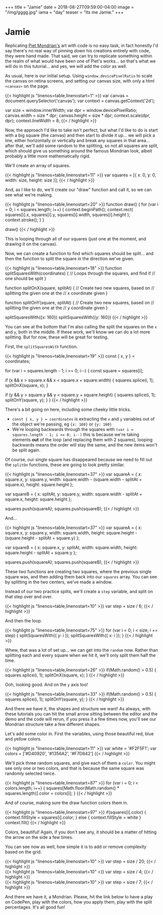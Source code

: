 +++
title = "Jamie"
date = 2018-08-27T09:59:00-04:00
image = "/img/gggg.jpg"
iama = "day"
teaser = "Its me Jamie."
+++

# Jamie

Replicating [Piet Mondrian's](https://en.wikipedia.org/wiki/Piet_Mondrian) art with code is no easy task, in fact honestly I'd say there's no real way of pinning down his creations entirely with code, they were hand made. That said, we can try to replicate something within the realm of what would have been one of Piet's works... so that's what we will do in this tutorial... and yes, we will add the color as well.

As usual, here is our initial setup. Using `window.devicePixelRatio` to scale the canvas on retina screens, and setting our canvas size, with only a html `<canvas>` on the page.

<div class="tmd-trigger" data-from="0">
{{< highlight js "linenos=table,linenostart=1" >}}
var canvas = document.querySelector('canvas');
var context = canvas.getContext('2d');

var size = window.innerWidth;
var dpr = window.devicePixelRatio;
canvas.width = size * dpr;
canvas.height = size * dpr;
context.scale(dpr, dpr);
context.lineWidth = 8;
{{< / highlight >}}

</div>

Now, the approach I'd like to take isn't perfect, but what I'd like to do is start with a big square (the canvas) and then start to divide it up... we will pick a line, either horizontally or vertically and break any squares in that area... after that, we'll add some random to the splitting, so not all squares are split, which should give us something around the famous Mondrian look, albeit probably a little more mathematically rigid.

We'll create an array of squares.

<div class="tmd-trigger" data-from="11">
{{< highlight js "linenos=table,linenostart=11" >}}
var squares = [{
    x: 0,
    y: 0,
    width: size,
    height: size
  }];
{{< / highlight >}}
</div>

And, as I like to do, we'll create our "draw" function and call it, so we can see what we're making.

<div class="tmd-trigger" data-from="20">
{{< highlight js "linenos=table,linenostart=20" >}}
function draw() {
  for (var i = 0; i < squares.length; i++) {
    context.beginPath();
    context.rect(
      squares[i].x,
      squares[i].y,
      squares[i].width,
      squares[i].height
    );
    context.stroke();
  }
}

draw()
{{< / highlight >}}

</div>

This is looping through all of our squares (just one at the moment, and drawing it on the canvas).

Now, we can create a function to find which squares should be split... and then the function to split the square in the direction we've given.

<div class="tmd-trigger" data-from="18" data-to="19">
{{< highlight js "linenos=table,linenostart=18" >}}
function splitSquaresWith(coordinates) {
  // Loops through the squares, and find if
  // one should be split
}

function splitOnX(square, splitAt) {
// Create two new squares, based on
// splitting the given one at the
// x coordinate given
}

function splitOnY(square, splitAt) {
// Create two new squares, based on
// splitting the given one at the
// y coordinate given
}

splitSquaresWith({x: 160})
splitSquaresWith({y: 160})
{{< / highlight >}}

</div>

You can see at the bottom that I'm also calling the split the squares on the `x` and `y`, both in the middle. If these work, we'll know we can do a lot more splitting. But for now, these will be great for testing.

First, the `splitSquaresWith` function.

<div class="tmd-trigger" data-from="19" data-to="21" data-indent="1">
{{< highlight js "linenos=table,linenostart=19" >}}
const { x, y } = coordinates;

for (var i = squares.length - 1; i >= 0; i--) {
const square = squares[i];

if (x && x > square.x && x < square.x + square.width) {
squares.splice(i, 1);
splitOnX(square, x);
}

if (y && y > square.y && y < square.y + square.height) {
squares.splice(i, 1);
splitOnY(square, y);
}
}
{{< / highlight >}}

</div>

There's a bit going on here, including some cheeky little tricks.

- `const { x, y } = coordinates` is extracting the `x` and `y` variables out of the object we're passing, eg `{x: 160}` or `{y: 160}`
- We're looping backwards through the squares with `(var i = squares.length - 1; i >= 0; i--)` this is because we're taking elements **out** of the loop (and replacing them with 2 squares), looping backwards means the order will stay the same, and the new items won't be split again.

Of course, our single square has disappeared because we need to fill out the `splitOn` functions, these are going to look pretty similar.

<div class="tmd-trigger" data-from="37" data-to="40" data-indent="1">
{{< highlight js "linenos=table,linenostart=37" >}}
var squareA = {
  x: square.x,
  y: square.y,
  width: square.width - (square.width - splitAt + square.x),
  height: square.height
};

var squareB = {
x: splitAt,
y: square.y,
width: square.width - splitAt + square.x,
height: square.height
};

squares.push(squareA);
squares.push(squareB);
{{< / highlight >}}

</div>

And...

<div class="tmd-trigger" data-from="56" data-to="59" data-indent="1">
{{< highlight js "linenos=table,linenostart=37" >}}
var squareA = {
  x: square.x,
  y: square.y,
  width: square.width,
  height: square.height - (square.height - splitAt + square.y)
};

var squareB = {
x: square.x,
y: splitAt,
width: square.width,
height: square.height - splitAt + square.y
};

squares.push(squareA);
squares.push(squareB);
{{< / highlight >}}

</div>

These two functions are creating two squares, where the previous single square was, and then adding them back into our `squares` array. You can see by splitting in the two centers, we've made a window.

Instead of our two practice splits, we'll create a `step` variable, and split on that step over and over.

<div class="tmd-trigger" data-from="10" data-to="10">
{{< highlight js "linenos=table,linenostart=10" >}}
var step = size / 6;
{{< / highlight >}}
</div>

And then the loop.

<div class="tmd-trigger" data-from="75" data-to="77">
{{< highlight js "linenos=table,linenostart=75" >}}
for (var i = 0; i < size; i += step) {
  splitSquaresWith({ y: i });
  splitSquaresWith({ x: i });
}
{{< / highlight >}}
</div>

Whew, that was a lot of set up... we can get into the `random` now. Rather than splitting each and every square when we hit it, we'll only split them half the time.

<div class="tmd-trigger" data-from="26" data-to="28" data-indent="3">
{{< highlight js "linenos=table,linenostart=26" >}}
if(Math.random() > 0.5) {
  squares.splice(i, 1);
  splitOnX(square, x); 
}
{{< / highlight >}}
</div>

Ooh, looking good. And on the `y` axis too!

<div class="tmd-trigger" data-from="33" data-to="35" data-indent="3">
{{< highlight js "linenos=table,linenostart=33" >}}
if(Math.random() > 0.5) {
  squares.splice(i, 1);
  splitOnY(square, y); 
}
{{< / highlight >}}
</div>

And there we have it, the shapes and structure we want! As always, with these tutorials you can hit the small arrow sitting between the editor and the demo and the code will rerun, if you press it a few times now, you'll see our Mondrian structure take a few different shapes.

Let's add some color in. First the variables, using those beautiful red, blue and yellow colors.

<div class="tmd-trigger" data-from="11" data-to="11">
{{< highlight js "linenos=table,linenostart=11" >}}
var white = '#F2F5F1';
var colors = ['#D40920', '#1356A2', '#F7D842']
{{< / highlight >}}
</div>

We'll pick three random squares, and give each of them a `color`. You might see only one or two colors, and that is because the same square was randomly selected twice.

<div class="tmd-trigger" data-from="87" data-to="87" data-indent="1">
{{< highlight js "linenos=table,linenostart=87" >}}
for (var i = 0; i < colors.length; i++) {
  squares[Math.floor(Math.random() * squares.length)].color = colors[i];
}
{{< / highlight >}}
</div>

And of course, making sure the draw function colors them in.

<div class="tmd-trigger" data-from="98" data-to="98" data-indent="2">
{{< highlight js "linenos=table,linenostart=97" >}}
if(squares[i].color) {
  context.fillStyle = squares[i].color;
} else {
  context.fillStyle = white
}
context.fill()
{{< / highlight >}}
</div>

Colors, beautiful! Again, if you don't see any, it should be a matter of hitting the arrow on the side a few times.

You can see now as well, how simple it is to add or remove complexity based on the grid.

<div class="tmd-trigger" data-from="10" data-to="11">
{{< highlight js "linenos=table,linenostart=10" >}}
var step = size / 20;
{{< / highlight >}}
</div>

<div class="tmd-trigger" data-from="10" data-to="11">
{{< highlight js "linenos=table,linenostart=10" >}}
var step = size / 4;
{{< / highlight >}}
</div>

<div class="tmd-trigger" data-from="10" data-to="11">
{{< highlight js "linenos=table,linenostart=10" >}}
var step = size / 7;
{{< / highlight >}}
</div>

And there we have it, a Mondrian. Please, hit the link below to have a play on CodePen, play with the colors, how you apply them, play with the split percentages. It's all good fun!
